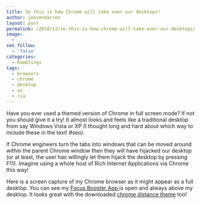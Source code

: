 ```yaml
---
title: So this is how Chrome will take over our desktops!
author: jensendarren
layout: post
permalink: /2010/12/so-this-is-how-chrome-will-take-over-our-desktops/
image:
  -
seo_follow:
  - 'false'
categories:
  - Ramblings
tags:
  - browsers
  - chrome
  - desktop
  - os
  - ria
---
```

Have you ever used a themed version of Chrome in full screen mode? If not you should give it a try! It almost looks and feels like a traditional desktop from say Windows Vista or XP (I thought long and hard about which way to include these in the text! #seo).

If Chrome engineers turn the tabs into windows that can be moved around within the parent Chrome window then they will have hijacked our desktop (or at least, the user has willingly let them hijack the desktop by pressing F11). Imagine using a whole host of Rich Internet Applications via Chrome this way!

Here is a screen capture of my Chrome browser as it might appear as a full desktop. You can see my <a title="Focus Booster App" href="http://www.focusboosterapp.com/" target="_self">Focus Booster App </a>is open and always above my desktop. It looks great with the downloaded [chrome distance theme][1] too!

 [1]: https://chrome.google.com/webstore/detail/khjgcmhkaagcoibmhggkeoakeihmohnp
